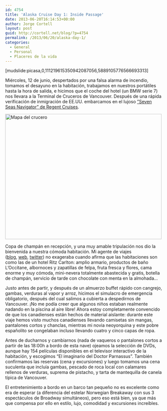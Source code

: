 ```yaml
---
id: 4754
title: 'Alaska Cruise Day 1: Inside Passage'
date: 2013-06-20T16:14:53+00:00
author: Jorge Cortell
layout: post
guid: http://cortell.net/blog/?p=4754
permalink: /2013/06/20/alaska-day-1/
categories:
  - General
  - Personal
  - Placeres de la vida
---
```

[mudslide:picasa,0,111219615350942087056,5889105776566693313]

Miércoles, 12 de junio, despertados por una falsa alarma de incendio, tomamos el desayuno en la habitación, trabajamos en nuestros portátiles hasta la hora de salida, e hicimos que el coche del hotel (un BMW serie 7) nos llevara a la Terminal de Cruceros de Vancouver. Después de una rápida verificación de inmigración de EE.UU. embarcamos en el lujoso <a title="http://www.rssc.com/ships/seven_seas_navigator/" href="http://www.rssc.com/ships/seven_seas_navigator/" target="_blank">”Seven Seas Navigator&#8221; de Regent Cruises</a>.

<img class="aligncenter" alt="Mapa del crucero" src="http://www.rssc.com/media/cruises/map_images/NAV13lg/NAV130626.jpg" width="500" height="400" />

Copa de champán en recepción, y una muy amable tripulación nos dio la bienvenida a nuestra cómoda habitación. Mi agente de viajes (<a title="http://stephanieserinotravelblog.blogspot.com" href="http://stephanieserinotravelblog.blogspot.com" target="_blank">blog</a>, <a title="http://www.stephaniestravels.com" href="http://www.stephaniestravels.com" target="_blank">web</a>, <a title="https://twitter.com/Cruise_Curator" href="https://twitter.com/Cruise_Curator" target="_blank">twitter</a>) no exageraba cuando afirma que las habitaciones son como las de un hotel Ritz Carlton: amplio armario, productos de baño L&#8217;Occitane, albornoces y zapatillas de felpa, fruta fresca y flores, cama enorme y muy cómoda, mini-nevera totalmente abastecida y gratis, botella de champán, servicio de tarde con chocolate con menta en la almohada&#8230;

Justo antes de partir, y después de un almuerzo buffet rápido con cangrejo, gambas, verduras al vapor y arroz, hicimos el simulacro de emergencia obligatorio, después del cual salimos a cubierta a despedirnos de Vancouver. ¡No me podía creer que algunos niños estaban realmente nadando en la piscina al aire libre! Ahora estoy completamente convencido de que los canadienses están hechos de material aislante: durante este viaje hemos visto muchos canadienses llevando camisetas sin mangas, pantalones cortos y chanclas, mientras mi novia neoyorquina y este pobre españolito se congelaban incluso llevando cuatro y cinco capas de ropa.

Antes de ducharnos y cambiarnos (nada de vaqueros o pantalones cortos a partir de las 18:00h a bordo de esta nave) ojeamos la selección de DVDs, aunque hay 154 películas disponibles en el televisor interactivo de la habitación, y escogimos &#8220;El imaginario del Doctor Parnassus&#8221;. También confirmamos las reservas (cena y excursiones) y luego tomamos una cena suculenta que incluía gambas, pescado de roca local con calamares rellenos de verduras, suprema de pistacho, y tarta de mantequilla de canela típica de Vancouver.

El entretenimiento a bordo en un barco tan pequeño no es excelente como era de esperar (a diferencia del estelar Norwegian Breakaway con sus 3 espectáculos de Broadway simultáneos), pero eso está bien, ya que más que compensa por ello en estilo, lujo, comodidad y excursiones increíbles.